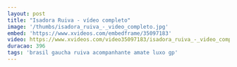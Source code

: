 ```yaml
---
layout: post
title: "Isadora Ruiva - vídeo completo"
image: '/thumbs/isadora_ruiva_-_video_completo.jpg'
embed: 'https://www.xvideos.com/embedframe/35097183'
video: https://www.xvideos.com/video35097183/isadora_ruiva_-_video_completo
duracao: 396
tags: 'brasil gaucha ruiva acompanhante amate luxo gp'
---
```

